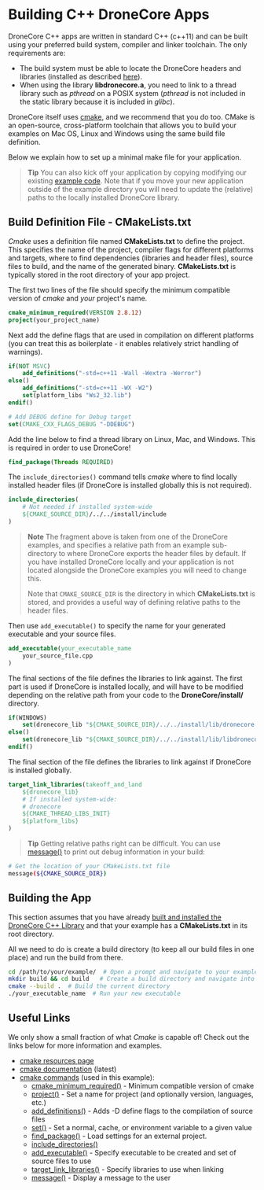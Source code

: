 # Building C++ DroneCore Apps

DroneCore C++ apps are written in standard C++ (c++11) and can be built using your preferred build system, compiler and linker toolchain. The only requirements are:
- The build system must be able to locate the DroneCore headers and libraries (installed as described [here](../contributing/build.html#install-artifacts)).
- When using the library **libdronecore.a**, you need to link to a thread library such as *pthread* on a POSIX system (*pthread* is not included in the static library because it is included in *glibc*). 

DroneCore itself uses [cmake](https://cmake.org/), and we recommend that you do too. CMake is an open-source, cross-platform toolchain that allows you to build your examples on Mac OS, Linux and Windows using the same build file definition.

Below we explain how to set up a minimal make file for your application.

> **Tip** You can also kick off your application by copying modifying our existing [example code](https://github.com/dronecore/DroneCore/blob/master/example/takeoff_land/). Note that if you move your new application outside of the example directory you will need to update the (relative) paths to the locally installed DroneCore library.


## Build Definition File - CMakeLists.txt

*Cmake* uses a definition file named **CMakeLists.txt** to define the project. This specifies the name of the project, compiler flags for different platforms and targets, where to find dependencies (libraries and header files), source files to build, and the name of the generated binary. **CMakeLists.txt** is typically stored in the root directory of your app project.

The first two lines of the file should specify the minimum compatible version of *cmake* and *your* project's name. 
```cmake
cmake_minimum_required(VERSION 2.8.12)
project(your_project_name)
```

Next add the define flags that are used in compilation on different platforms 
(you can treat this as boilerplate - it enables relatively strict handling of warnings).
```cmake
if(NOT MSVC)
    add_definitions("-std=c++11 -Wall -Wextra -Werror")
else()
    add_definitions("-std=c++11 -WX -W2")
    set(platform_libs "Ws2_32.lib")
endif()

# Add DEBUG define for Debug target
set(CMAKE_CXX_FLAGS_DEBUG "-DDEBUG")
```

Add the line below to find a thread library on Linux, Mac, and Windows. This is required in order to use DroneCore!
```cmake
find_package(Threads REQUIRED)
```

The `include_directories()` command tells *cmake* where to find locally installed header files (if DroneCore is installed globally this is not required). 

```cmake
include_directories(
    # Not needed if installed system-wide
    ${CMAKE_SOURCE_DIR}/../../install/include
)
```

> **Note** The fragment above is taken from one of the DroneCore examples, and specifies a relative path from an example sub-directory to where DroneCore exports the header files by default. 
> If you have installed DroneCore locally and your application is not located alongside the DroneCore examples you will need to change this. 
>
>  Note that `CMAKE_SOURCE_DIR` is the directory in which **CMakeLists.txt** is stored, and provides a useful way of defining relative paths to the header files.

Then use `add_executable()` to specify the name for your generated executable and your source files. 
```cmake
add_executable(your_executable_name
    your_source_file.cpp
)
```

The final sections of the file defines the libraries to link against. 
The first part is used if DroneCore is installed locally, and will have to be modified depending on the relative path from your code to the **DroneCore/install/** directory.
```cmake
if(WINDOWS)
    set(dronecore_lib "${CMAKE_SOURCE_DIR}/../../install/lib/dronecore.lib")
else()
    set(dronecore_lib "${CMAKE_SOURCE_DIR}/../../install/lib/libdronecore.a")
endif()
```

The final section of the file defines the libraries to link against if DroneCore is installed globally.
```cmake
target_link_libraries(takeoff_and_land
    ${dronecore_lib}
    # If installed system-wide:
    # dronecore
    ${CMAKE_THREAD_LIBS_INIT}
    ${platform_libs}
)
```

> **Tip** Getting relative paths right can be difficult. You can use [message()](https://cmake.org/cmake/help/v3.9/command/message.html) to print out debug information in your build:
```bash
# Get the location of your CMakeLists.txt file
message(${CMAKE_SOURCE_DIR})
```

## Building the App

This section assumes that you have already [built and installed the DroneCore C++ Library](../contributing/build.md) and that your example has a **CMakeLists.txt** in its root directory. 

All we need to do is create a build directory (to keep all our build files in one place) and run the build from there. 

```bash 
cd /path/to/your/example/  # Open a prompt and navigate to your example 
mkdir build && cd build   # Create a build directory and navigate into it
cmake --build .  # Build the current directory
./your_executable_name  # Run your new executable
```


## Useful Links

We only show a small fraction of what *Cmake* is capable of! Check out the links below for more information and examples.

* [cmake resources page](https://cmake.org/documentation/)
* [cmake documentation](https://cmake.org/cmake/help/latest/) (latest)
* [cmake commands](https://cmake.org/cmake/help/latest/manual/cmake-commands.7.html) (used in this example):
  * [cmake_minimum_required()](https://cmake.org/cmake/help/latest/command/cmake_minimum_required.html) - Minimum compatible version of cmake
  * [project()](https://cmake.org/cmake/help/latest/command/project.html) - Set a name for project (and optionally version, languages, etc.)
  * [add_definitions()](https://cmake.org/cmake/help/latest/command/add_definitions.html) - Adds -D define flags to the compilation of source files
  * [set()](https://cmake.org/cmake/help/latest/command/set.html) - Set a normal, cache, or environment variable to a given value
  * [find_package()](https://cmake.org/cmake/help/latest/command/find_package.html) - Load settings for an external project.
  * [include_directories()](https://cmake.org/cmake/help/latest/command/include_directories.html)
  * [add_executable()](https://cmake.org/cmake/help/latest/command/add_executable.html) - Specify executable to be created and set of source files to use
  * [target_link_libraries()](https://cmake.org/cmake/help/latest/command/target_link_libraries.html) - Specify libraries to use when linking
  * [message()](https://cmake.org/cmake/help/v3.9/command/message.html) - Display a message to the user
  
